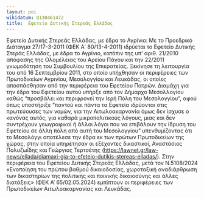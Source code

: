 ```yaml
---
layout: poi
wikidatum: Q130461472
title:  Εφετείο Δυτικής Στερεάς Ελλάδας
---
```


Εφετείο Δυτικής Στερεάς Ελλάδας, με έδρα το Αγρίνιο: Με το Προεδρικό Διάταγμα 27/17-3-2011 (ΦΕΚ Α΄ 80/13-4-2011) ιδρύεται το Εφετείο Δυτικής Στεράς Ελλάδας, με έδρα το Αγρίνιο, κατόπιν της υπ’ αριθ. 21/2010 απόφασης της Ολομέλειας του Αρείου Πάγου και την 22/2011 γνωμοδότηση του Συμβουλίου της Επικρατείας. Ξεκίνησε τη λειτουργία του από 16 Σεπτεμβρίου 2011, στο οποίο υπήχθησαν οι περιφέρειες των Πρωτοδικείων Αγρινίου, Μεσολογγίου και Λευκάδας, οι οποίες αποσπάσθησαν από την περιφέρεια του Εφετείου Πατρών. Διαμάχη για την έδρα του Εφετείου αυτού υπήρξε από τον Δήμαρχο Μεσολλογίου καθώς “προσβάλει και περιφρονεί την Ιερή Πόλη του Μεσολογγίου”, αφού όπως υποστήριξε “παντού και πάντα τα Εφετεία ιδρύονται στις πρωτεύουσες των νομών, για την Αιτωλοακαρνανία όμως δεν ίσχυσε ο κανόνας αυτός, για καθαρά μικροπολιτικούς λόγους, μιας και δεν συντρέχουν γεωγραφικοί ή άλλοι λόγοι που να επιβάλουν την ίδρυση του Εφετείου σε άλλη πόλη από αυτή του Μεσολογγίου” υπενθυμίζοντας ότι το Μεσολόγγι αποτέλεσε την έδρα εκ των πρώτων Πρωτοδικείων της χώρας, στην οποία υπηρέτησαν οι εξέχοντες δικαστικοί, Αναστάσιος Πολυζωΐδης και Γεώργιος Τερτσέτης (https://lawnet.gr/law-news/ellada/diamaxi-gia-to-efeteio-dutikis-stereas-elladas/). Στην περιφέρεια του Εφετείου Δυτικής Στερεάς Ελλάδας, μετά τον Ν.5108/2024 «Ενοποίηση του πρώτου βαθμού δικαιοδοσίας, χωροταξική αναδιάρθρωση των δικαστηρίων της πολιτικής και ποινικής δικαιοσύνης και άλλες διατάξεις» (ΦΕΚ Α’ 65/02.05.2024) εμπίπτουν οι περιφέρειες των Πρωτοδικείων Αιτωλοακαρνανίας και Λευκάδας.  
